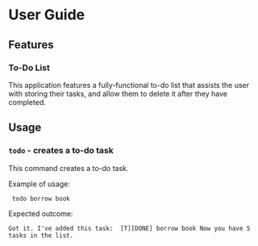 # User Guide

## Features 

### To-Do List 
This application features a fully-functional to-do list that assists the user with storing their tasks, and allow them to delete it after they have completed.

## Usage

### `todo` - creates a to-do task

This command creates a to-do task.

Example of usage: 

` todo borrow book`

Expected outcome:

` Got it. I've added this task: 
       [T][DONE] borrow book
     Now you have 5 tasks in the list.
`

